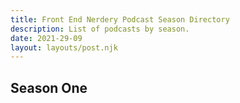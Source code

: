 ```yaml
---
title: Front End Nerdery Podcast Season Directory
description: List of podcasts by season.
date: 2021-29-09
layout: layouts/post.njk
---
```


## Season One

